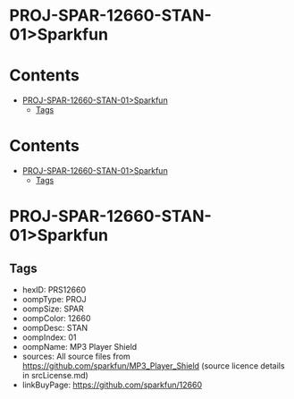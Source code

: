 
PROJ-SPAR-12660-STAN-01>Sparkfun
================================

Contents
========

* [PROJ-SPAR-12660-STAN-01>Sparkfun](#proj-spar-12660-stan-01sparkfun)
	* [Tags](#tags)

Contents
========

* [PROJ-SPAR-12660-STAN-01>Sparkfun](#proj-spar-12660-stan-01sparkfun)
	* [Tags](#tags)

# PROJ-SPAR-12660-STAN-01>Sparkfun

## Tags

- hexID: PRS12660
- oompType: PROJ
- oompSize: SPAR
- oompColor: 12660
- oompDesc: STAN
- oompIndex: 01
- oompName: MP3 Player Shield
- sources: All source files from https://github.com/sparkfun/MP3_Player_Shield (source licence details in srcLicense.md)
- linkBuyPage: https://github.com/sparkfun/12660
